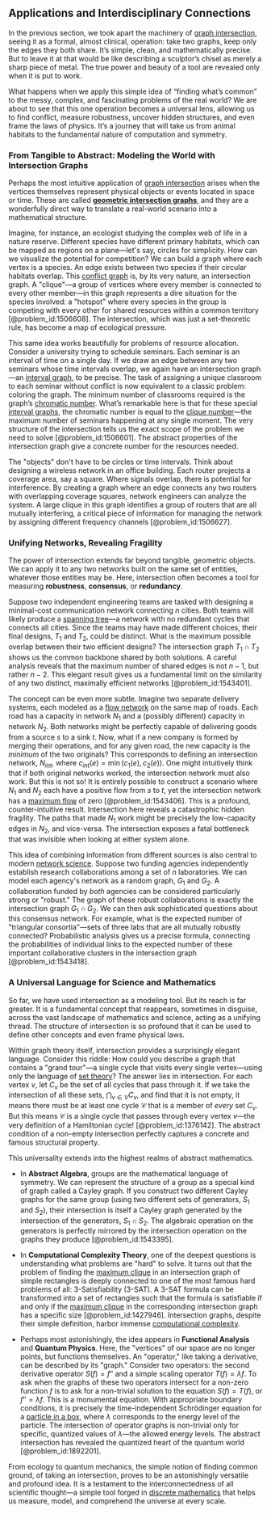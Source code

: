 ## Applications and Interdisciplinary Connections

In the previous section, we took apart the machinery of [graph intersection](@article_id:274140), seeing it as a formal, almost clinical, operation: take two graphs, keep only the edges they both share. It’s simple, clean, and mathematically precise. But to leave it at that would be like describing a sculptor’s chisel as merely a sharp piece of metal. The true power and beauty of a tool are revealed only when it is put to work.

What happens when we apply this simple idea of “finding what’s common” to the messy, complex, and fascinating problems of the real world? We are about to see that this one operation becomes a universal lens, allowing us to find conflict, measure robustness, uncover hidden structures, and even frame the laws of physics. It’s a journey that will take us from animal habitats to the fundamental nature of computation and symmetry.

### From Tangible to Abstract: Modeling the World with Intersection Graphs

Perhaps the most intuitive application of [graph intersection](@article_id:274140) arises when the vertices themselves represent physical objects or events located in space or time. These are called **[geometric intersection graphs](@article_id:264633)**, and they are a wonderfully direct way to translate a real-world scenario into a mathematical structure.

Imagine, for instance, an ecologist studying the complex web of life in a nature reserve. Different species have different primary habitats, which can be mapped as regions on a plane—let's say, circles for simplicity. How can we visualize the potential for competition? We can build a graph where each vertex is a species. An edge exists between two species if their circular habitats overlap. This [conflict graph](@article_id:272346) is, by its very nature, an intersection graph. A "clique"—a group of vertices where every member is connected to every other member—in this graph represents a dire situation for the species involved: a "hotspot" where every species in the group is competing with every other for shared resources within a common territory [@problem_id:1506608]. The intersection, which was just a set-theoretic rule, has become a map of ecological pressure.

This same idea works beautifully for problems of resource allocation. Consider a university trying to schedule seminars. Each seminar is an interval of time on a single day. If we draw an edge between any two seminars whose time intervals overlap, we again have an intersection graph—an [interval graph](@article_id:263161), to be precise. The task of assigning a unique classroom to each seminar without conflict is now equivalent to a classic problem: coloring the graph. The minimum number of classrooms required is the graph’s [chromatic number](@article_id:273579). What’s remarkable here is that for these special [interval graphs](@article_id:135943), the chromatic number is equal to the [clique number](@article_id:272220)—the maximum number of seminars happening at any single moment. The very structure of the intersection tells us the exact scope of the problem we need to solve [@problem_id:1506601]. The abstract properties of the intersection graph give a concrete number for the resources needed.

The "objects" don't have to be circles or time intervals. Think about designing a wireless network in an office building. Each router projects a coverage area, say a square. Where signals overlap, there is potential for interference. By creating a graph where an edge connects any two routers with overlapping coverage squares, network engineers can analyze the system. A large clique in this graph identifies a group of routers that are all mutually interfering, a critical piece of information for managing the network by assigning different frequency channels [@problem_id:1506627].

### Unifying Networks, Revealing Fragility

The power of intersection extends far beyond tangible, geometric objects. We can apply it to any two networks built on the same set of entities, whatever those entities may be. Here, intersection often becomes a tool for measuring **robustness**, **consensus**, or **redundancy**.

Suppose two independent engineering teams are tasked with designing a minimal-cost communication network connecting $n$ cities. Both teams will likely produce a [spanning tree](@article_id:262111)—a network with no redundant cycles that connects all cities. Since the teams may have made different choices, their final designs, $T_1$ and $T_2$, could be distinct. What is the maximum possible overlap between their two efficient designs? The intersection graph $T_1 \cap T_2$ shows us the common backbone shared by both solutions. A careful analysis reveals that the maximum number of shared edges is not $n-1$, but rather $n-2$. This elegant result gives us a fundamental limit on the similarity of any two distinct, maximally efficient networks [@problem_id:1543401].

The concept can be even more subtle. Imagine two separate delivery systems, each modeled as a [flow network](@article_id:272236) on the same map of roads. Each road has a capacity in network $N_1$ and a (possibly different) capacity in network $N_2$. Both networks might be perfectly capable of delivering goods from a source $s$ to a sink $t$. Now, what if a new company is formed by merging their operations, and for any given road, the new capacity is the *minimum* of the two originals? This corresponds to defining an intersection network, $N_{int}$, where $c_{int}(e) = \min(c_1(e), c_2(e))$. One might intuitively think that if both original networks worked, the intersection network must also work. But this is not so! It is entirely possible to construct a scenario where $N_1$ and $N_2$ each have a positive flow from $s$ to $t$, yet the intersection network has a [maximum flow](@article_id:177715) of zero [@problem_id:1543406]. This is a profound, counter-intuitive result. Intersection here reveals a catastrophic hidden fragility. The paths that made $N_1$ work might be precisely the low-capacity edges in $N_2$, and vice-versa. The intersection exposes a fatal bottleneck that was invisible when looking at either system alone.

This idea of combining information from different sources is also central to modern [network science](@article_id:139431). Suppose two funding agencies independently establish research collaborations among a set of $n$ laboratories. We can model each agency's network as a random graph, $G_1$ and $G_2$. A collaboration funded by *both* agencies can be considered particularly strong or "robust." The graph of these robust collaborations is exactly the intersection graph $G_1 \cap G_2$. We can then ask sophisticated questions about this consensus network. For example, what is the expected number of "triangular consortia"—sets of three labs that are all mutually robustly connected? Probabilistic analysis gives us a precise formula, connecting the probabilities of individual links to the expected number of these important collaborative clusters in the intersection graph [@problem_id:1543418].

### A Universal Language for Science and Mathematics

So far, we have used intersection as a modeling tool. But its reach is far greater. It is a fundamental concept that reappears, sometimes in disguise, across the vast landscape of mathematics and science, acting as a unifying thread. The structure of intersection is so profound that it can be used to define other concepts and even frame physical laws.

Within graph theory itself, intersection provides a surprisingly elegant language. Consider this riddle: How could you describe a graph that contains a "grand tour"—a single cycle that visits every single vertex—using only the language of [set theory](@article_id:137289)? The answer lies in intersection. For each vertex $v$, let $C_v$ be the set of all cycles that pass through it. If we take the intersection of all these sets, $\bigcap_{v \in V} C_v$, and find that it is not empty, it means there must be at least one cycle $\mathcal{C}$ that is a member of *every* set $C_v$. But this means $\mathcal{C}$ is a single cycle that passes through every vertex $v$—the very definition of a Hamiltonian cycle! [@problem_id:1376142]. The abstract condition of a non-empty intersection perfectly captures a concrete and famous structural property.

This universality extends into the highest realms of abstract mathematics.

*   In **Abstract Algebra**, groups are the mathematical language of symmetry. We can represent the structure of a group as a special kind of graph called a Cayley graph. If you construct two different Cayley graphs for the same group (using two different sets of generators, $S_1$ and $S_2$), their intersection is itself a Cayley graph generated by the intersection of the generators, $S_1 \cap S_2$. The algebraic operation on the generators is perfectly mirrored by the intersection operation on the graphs they produce [@problem_id:1543395].

*   In **Computational Complexity Theory**, one of the deepest questions is understanding what problems are "hard" to solve. It turns out that the problem of finding the [maximum clique](@article_id:262481) in an intersection graph of simple rectangles is deeply connected to one of the most famous hard problems of all: 3-Satisfiability (3-SAT). A 3-SAT formula can be transformed into a set of rectangles such that the formula is satisfiable if and only if the [maximum clique](@article_id:262481) in the corresponding intersection graph has a specific size [@problem_id:1427946]. Intersection graphs, despite their simple definition, harbor immense [computational complexity](@article_id:146564).

*   Perhaps most astonishingly, the idea appears in **Functional Analysis** and **Quantum Physics**. Here, the "vertices" of our space are no longer points, but functions themselves. An "operator," like taking a derivative, can be described by its "graph." Consider two operators: the second derivative operator $S(f) = f''$ and a simple scaling operator $T(f) = \lambda f$. To ask when the graphs of these two operators intersect for a non-zero function $f$ is to ask for a non-trivial solution to the equation $S(f) = T(f)$, or $f'' = \lambda f$. This is a monumental equation. With appropriate boundary conditions, it is precisely the time-independent Schrödinger equation for a [particle in a box](@article_id:140446), where $\lambda$ corresponds to the energy level of the particle. The intersection of operator graphs is non-trivial only for specific, quantized values of $\lambda$—the allowed energy levels. The abstract intersection has revealed the quantized heart of the quantum world [@problem_id:1892201].

From ecology to quantum mechanics, the simple notion of finding common ground, of taking an intersection, proves to be an astonishingly versatile and profound idea. It is a testament to the interconnectedness of all scientific thought—a simple tool forged in [discrete mathematics](@article_id:149469) that helps us measure, model, and comprehend the universe at every scale.